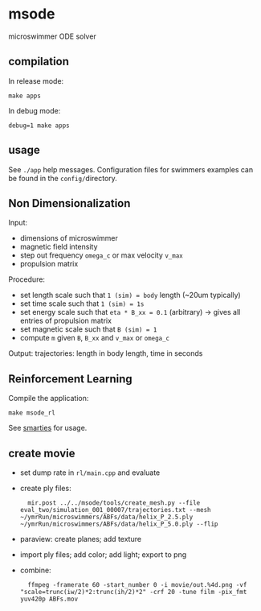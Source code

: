 # msode

microswimmer ODE solver

## compilation

In release mode:

	make apps

In debug mode:

	debug=1 make apps

## usage

See `./app` help messages.
Configuration files for swimmers examples can be found in the `config/`directory.

## Non Dimensionalization

Input: 

* dimensions of microswimmer
* magnetic field intensity
* step out frequency `omega_c` or max velocity `v_max`
* propulsion matrix

Procedure:

* set length scale such that `1 (sim) = body` length (~20um typically)
* set time scale such that `1 (sim) = 1s`
* set energy scale such that `eta * B_xx = 0.1` (arbitrary) -> gives all entries of propulsion matrix
* set magnetic scale such that `B (sim) = 1`
* compute `m` given `B`, `B_xx` and `v_max` or `omega_c`

Output:
trajectories: length in body length, time in seconds


## Reinforcement Learning

Compile the application:

	make msode_rl

See [smarties](https://github.com/cselab/smarties) for usage.


## create movie

* set dump rate in `rl/main.cpp` and evaluate
* create ply files:

        mir.post ../../msode/tools/create_mesh.py --file eval_two/simulation_001_00007/trajectories.txt --mesh ~/ymrRun/microswimmers/ABFs/data/helix_P_2.5.ply ~/ymrRun/microswimmers/ABFs/data/helix_P_5.0.ply --flip

* paraview: create planes; add texture
* import ply files; add color; add light; export to png
* combine:

	    ffmpeg -framerate 60 -start_number 0 -i movie/out.%4d.png -vf "scale=trunc(iw/2)*2:trunc(ih/2)*2" -crf 20 -tune film -pix_fmt yuv420p ABFs.mov
